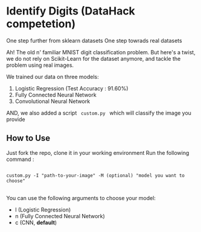 # Identify Digits (DataHack competetion)
One step further from sklearn datasets     One step towrads real datasets

Ah! The old n' familiar MNIST digit classification problem.
But here's a twist, we do not rely on Scikit-Learn for the dataset anymore, and tackle the problem using real images.

We trained our data on three models:
1. Logistic Regression (Test Accuracy : 91.60%)
2. Fully Connected Neural Network
3. Convolutional Neural Network


AND, we also added a script <code> custom.py </code> which will classify the image you provide

## How to Use
Just fork the repo, clone it in your working environment
Run the following command :
<pre>
<code>
custom.py -I "path-to-your-image" -M (optional) "model you want to choose"
</code>
</pre>

You can use the following arguments to choose your model:
- l (Logistic Regression)
- n (Fully Connected Neural Network)
- c (CNN, **default**)
